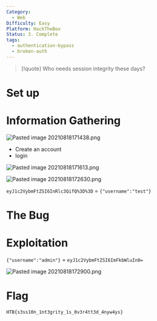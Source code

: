 ```yaml
---
Category:
  - Web
Difficulty: Easy
Platform: HackTheBox
Status: 3. Complete
tags:
  - authentication-bypass
  - broken-auth
---
```

>[!quote]
> Who needs session integrity these days?

# Set up

# Information Gathering

![Pasted image 20210818171438.png](../../zzz_res/attachments/Pasted_image_20210818171438.png)

- Create an account
- login

![Pasted image 20210818171613.png](../../zzz_res/attachments/Pasted_image_20210818171613.png)

![Pasted image 20210818172630.png](../../zzz_res/attachments/Pasted_image_20210818172630.png)

`eyJ1c2VybmFtZSI6InRlc3QifQ%3D%3D` = `{"username":"test"}`

# The Bug

# Exploitation

`{"username":"admin"}` = `eyJ1c2VybmFtZSI6ImFkbWluIn0=`

![Pasted image 20210818172900.png](../../zzz_res/attachments/Pasted_image_20210818172900.png)

# Flag

`HTB{s3ss10n_1nt3grity_1s_0v3r4tt3d_4nyw4ys}`